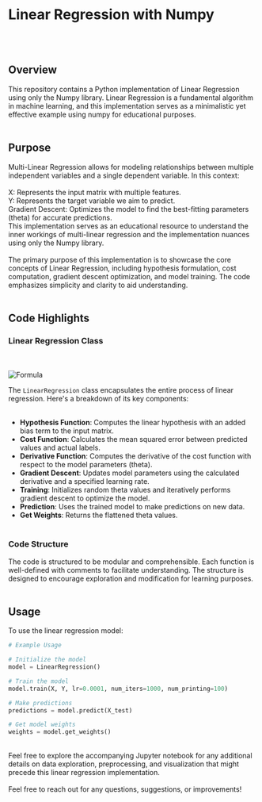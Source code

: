# Linear Regression with Numpy
<br><br>
## Overview<br>
This repository contains a Python implementation of Linear Regression using only the Numpy library. Linear Regression is a fundamental algorithm in machine learning, and this implementation serves as a minimalistic yet effective example using numpy for educational purposes.
<br><br>
## Purpose<br>
Multi-Linear Regression allows for modeling relationships between multiple independent variables and a single dependent variable. In this context:
<br><br>
X: Represents the input matrix with multiple features.<br>
Y: Represents the target variable we aim to predict.<br>
Gradient Descent: Optimizes the model to find the best-fitting parameters (theta) for accurate predictions.<br>
This implementation serves as an educational resource to understand the inner workings of multi-linear regression and the implementation nuances using only the Numpy library.
<br><br>
The primary purpose of this implementation is to showcase the core concepts of Linear Regression, including hypothesis formulation, cost computation, gradient descent optimization, and model training. The code emphasizes simplicity and clarity to aid understanding.
<br><br>
## Code Highlights <br>
### Linear Regression Class
<br><br>
![Formula](https://github.com/hisanusman/Linear-Regression-through-Numpy/assets/101946933/a141c149-1095-4e37-9151-e34eb2fb9acd)

The `LinearRegression` class encapsulates the entire process of linear regression. Here's a breakdown of its key components:
<br><br>
- **Hypothesis Function**: Computes the linear hypothesis with an added bias term to the input matrix.
- **Cost Function**: Calculates the mean squared error between predicted values and actual labels.
- **Derivative Function**: Computes the derivative of the cost function with respect to the model parameters (theta).
- **Gradient Descent**: Updates model parameters using the calculated derivative and a specified learning rate.
- **Training**: Initializes random theta values and iteratively performs gradient descent to optimize the model.
- **Prediction**: Uses the trained model to make predictions on new data.
- **Get Weights**: Returns the flattened theta values.
<br><br>
### Code Structure <br>
The code is structured to be modular and comprehensible. Each function is well-defined with comments to facilitate understanding. The structure is designed to encourage exploration and modification for learning purposes.
<br><br>
## Usage <br>
To use the linear regression model:

```python
# Example Usage

# Initialize the model
model = LinearRegression()

# Train the model
model.train(X, Y, lr=0.0001, num_iters=1000, num_printing=100)

# Make predictions
predictions = model.predict(X_test)

# Get model weights
weights = model.get_weights()
```
<br>
Feel free to explore the accompanying Jupyter notebook for any additional details on data exploration, preprocessing, and visualization that might precede this linear regression implementation.
<br><br>
Feel free to reach out for any questions, suggestions, or improvements!

